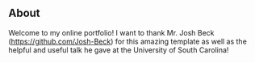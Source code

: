 
## About

Welcome to my online portfolio! I want to thank Mr. Josh Beck (https://github.com/Josh-Beck) for this amazing template as well as the helpful and useful talk he gave at the University of South Carolina!

#
